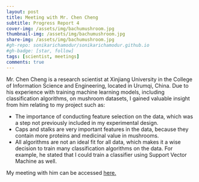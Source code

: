 ```yaml
---
layout: post
title: Meeting with Mr. Chen Cheng
subtitle: Progress Report 4
cover-img: /assets/img/bachumushroom.jpg
thumbnail-img: /assets/img/bachumushroom.jpg
share-img: /assets/img/bachumushroom.jpg
#gh-repo: sonikarichamodur/sonikarichamodur.github.io
#gh-badge: [star, follow]
tags: [scientist, meetings]
comments: true
---
```


Mr. Chen Cheng is a research scientist at Xinjiang University in the College of Information Science and Engineering, located in Urumqi, China. Due to his experience with training machine learning models, including classification algorithms, on mushroom datasets, I gained valuable insight from him relating to my project such as:

- The importance of conducting feature selection on the data, which was a step not previously included in my experimental design.
- Caps and stalks are very important features in the data, because they contain more proteins and medicinal value in mushrooms. 
- All algorithms are not an ideal fit for all data, which makes it a wise decision to train many classification algorithms on the data. For example, he stated that I could train a classifier using Support Vector Machine as well. 


My meeting with him can be accessed <a href="https://drive.google.com/file/d/17xoQ8wbFCNGNEpgtf7X67QWPo7x9nOHA/view?usp=sharing">here.</a> 